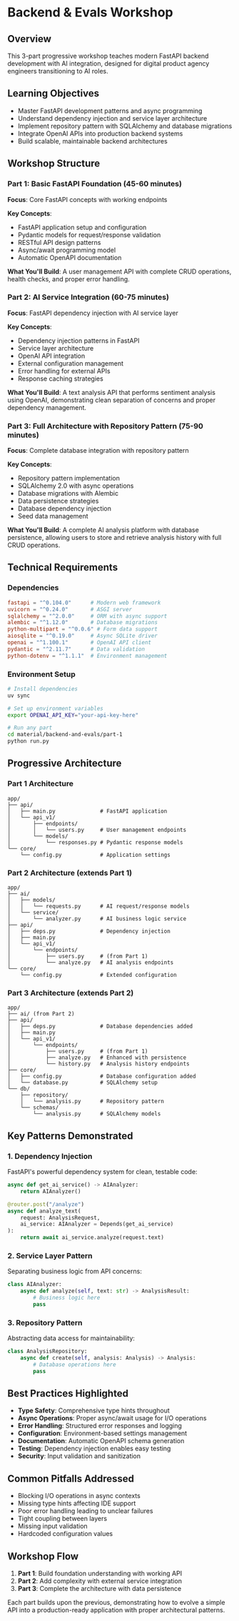 # Backend & Evals Workshop

## Overview
This 3-part progressive workshop teaches modern FastAPI backend development with AI integration, designed for digital product agency engineers transitioning to AI roles.

## Learning Objectives
- Master FastAPI development patterns and async programming
- Understand dependency injection and service layer architecture  
- Implement repository pattern with SQLAlchemy and database migrations
- Integrate OpenAI APIs into production backend systems
- Build scalable, maintainable backend architectures

## Workshop Structure

### Part 1: Basic FastAPI Foundation (45-60 minutes)
**Focus**: Core FastAPI concepts with working endpoints

**Key Concepts**:
- FastAPI application setup and configuration
- Pydantic models for request/response validation
- RESTful API design patterns
- Async/await programming model
- Automatic OpenAPI documentation

**What You'll Build**: A user management API with complete CRUD operations, health checks, and proper error handling.

### Part 2: AI Service Integration (60-75 minutes)  
**Focus**: FastAPI dependency injection with AI service layer

**Key Concepts**:
- Dependency injection patterns in FastAPI
- Service layer architecture
- OpenAI API integration
- External configuration management
- Error handling for external APIs
- Response caching strategies

**What You'll Build**: A text analysis API that performs sentiment analysis using OpenAI, demonstrating clean separation of concerns and proper dependency management.

### Part 3: Full Architecture with Repository Pattern (75-90 minutes)
**Focus**: Complete database integration with repository pattern

**Key Concepts**:
- Repository pattern implementation
- SQLAlchemy 2.0 with async operations
- Database migrations with Alembic
- Data persistence strategies
- Database dependency injection
- Seed data management

**What You'll Build**: A complete AI analysis platform with database persistence, allowing users to store and retrieve analysis history with full CRUD operations.

## Technical Requirements

### Dependencies
```toml
fastapi = "^0.104.0"      # Modern web framework
uvicorn = "^0.24.0"       # ASGI server
sqlalchemy = "^2.0.0"     # ORM with async support
alembic = "^1.12.0"       # Database migrations
python-multipart = "^0.0.6" # Form data support
aiosqlite = "^0.19.0"     # Async SQLite driver
openai = "^1.100.1"       # OpenAI API client
pydantic = "^2.11.7"      # Data validation
python-dotenv = "^1.1.1"  # Environment management
```

### Environment Setup
```bash
# Install dependencies
uv sync

# Set up environment variables
export OPENAI_API_KEY="your-api-key-here"

# Run any part
cd material/backend-and-evals/part-1
python run.py
```

## Progressive Architecture

### Part 1 Architecture
```
app/
├── api/
│   ├── main.py              # FastAPI application
│   └── api_v1/
│       ├── endpoints/
│       │   └── users.py     # User management endpoints
│       └── models/
│           └── responses.py # Pydantic response models
└── core/
    └── config.py            # Application settings
```

### Part 2 Architecture (extends Part 1)
```
app/
├── ai/
│   ├── models/
│   │   └── requests.py      # AI request/response models
│   └── service/
│       └── analyzer.py      # AI business logic service
├── api/
│   ├── deps.py              # Dependency injection
│   ├── main.py
│   └── api_v1/
│       └── endpoints/
│           ├── users.py     # (from Part 1)
│           └── analyze.py   # AI analysis endpoints
└── core/
    └── config.py            # Extended configuration
```

### Part 3 Architecture (extends Part 2)  
```
app/
├── ai/ (from Part 2)
├── api/
│   ├── deps.py              # Database dependencies added
│   ├── main.py
│   └── api_v1/
│       └── endpoints/
│           ├── users.py     # (from Part 1)
│           ├── analyze.py   # Enhanced with persistence
│           └── history.py   # Analysis history endpoints
├── core/
│   ├── config.py            # Database configuration added
│   └── database.py          # SQLAlchemy setup
└── db/
    ├── repository/
    │   └── analysis.py      # Repository pattern
    └── schemas/
        └── analysis.py      # SQLAlchemy models
```

## Key Patterns Demonstrated

### 1. Dependency Injection
FastAPI's powerful dependency system for clean, testable code:
```python
async def get_ai_service() -> AIAnalyzer:
    return AIAnalyzer()

@router.post("/analyze")
async def analyze_text(
    request: AnalysisRequest,
    ai_service: AIAnalyzer = Depends(get_ai_service)
):
    return await ai_service.analyze(request.text)
```

### 2. Service Layer Pattern
Separating business logic from API concerns:
```python
class AIAnalyzer:
    async def analyze(self, text: str) -> AnalysisResult:
        # Business logic here
        pass
```

### 3. Repository Pattern
Abstracting data access for maintainability:
```python
class AnalysisRepository:
    async def create(self, analysis: Analysis) -> Analysis:
        # Database operations here
        pass
```

## Best Practices Highlighted
- **Type Safety**: Comprehensive type hints throughout
- **Async Operations**: Proper async/await usage for I/O operations
- **Error Handling**: Structured error responses and logging
- **Configuration**: Environment-based settings management
- **Documentation**: Automatic OpenAPI schema generation
- **Testing**: Dependency injection enables easy testing
- **Security**: Input validation and sanitization

## Common Pitfalls Addressed
- Blocking I/O operations in async contexts
- Missing type hints affecting IDE support
- Poor error handling leading to unclear failures
- Tight coupling between layers
- Missing input validation
- Hardcoded configuration values

## Workshop Flow
1. **Part 1**: Build foundation understanding with working API
2. **Part 2**: Add complexity with external service integration  
3. **Part 3**: Complete the architecture with data persistence

Each part builds upon the previous, demonstrating how to evolve a simple API into a production-ready application with proper architectural patterns.
